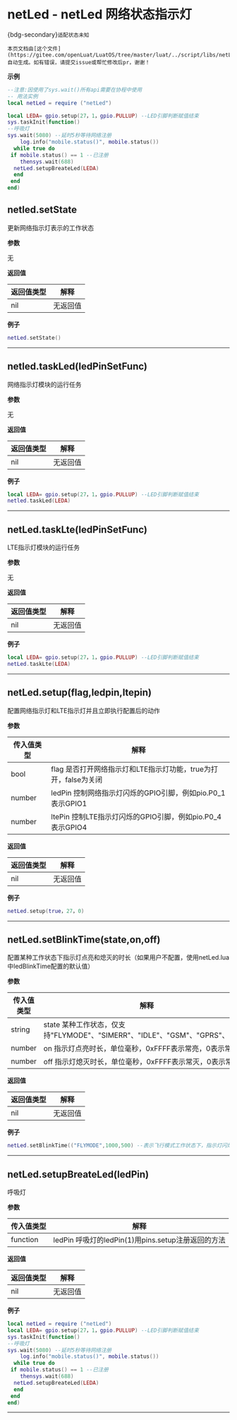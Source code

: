 # netLed - netLed 网络状态指示灯

{bdg-secondary}`适配状态未知`

```{note}
本页文档由[这个文件](https://gitee.com/openLuat/LuatOS/tree/master/luat/../script/libs/netLed.lua)自动生成。如有错误，请提交issue或帮忙修改后pr，谢谢！
```


**示例**

```lua
--注意:因使用了sys.wait()所有api需要在协程中使用
-- 用法实例
local netLed = require ("netLed")

local LEDA= gpio.setup(27，1，gpio.PULLUP) --LED引脚判断赋值结束
sys.taskInit(function()
--呼吸灯
sys.wait(5080) --延时5秒等待网络注册
    log.info("mobile.status()", mobile.status())
  while true do
 if mobile.status() == 1 --已注册
    thensys.wait(688)
  netLed.setupBreateLed(LEDA)
  end
 end
end)

```

## netled.setState



更新网络指示灯表示的工作状态

**参数**

无

**返回值**

|返回值类型|解释|
|-|-|
|nil|无返回值|

**例子**

```lua
netLed.setState()

```

---

## netled.taskLed(ledPinSetFunc)



网络指示灯模块的运行任务

**参数**

无

**返回值**

|返回值类型|解释|
|-|-|
|nil|无返回值|

**例子**

```lua
local LEDA= gpio.setup(27，1，gpio.PULLUP) --LED引脚判断赋值结束
netled.taskLed(LEDA)

```

---

## netLed.taskLte(ledPinSetFunc)



LTE指示灯模块的运行任务

**参数**

无

**返回值**

|返回值类型|解释|
|-|-|
|nil|无返回值|

**例子**

```lua
local LEDA= gpio.setup(27，1，gpio.PULLUP) --LED引脚判断赋值结束
netLed.taskLte(LEDA)

```

---

## netLed.setup(flag,ledpin,ltepin)



配置网络指示灯和LTE指示灯并且立即执行配置后的动作

**参数**

|传入值类型|解释|
|-|-|
|bool|flag 是否打开网络指示灯和LTE指示灯功能，true为打开，false为关闭|
|number|ledPin 控制网络指示灯闪烁的GPIO引脚，例如pio.P0_1表示GPIO1|
|number|ltePin 控制LTE指示灯闪烁的GPIO引脚，例如pio.P0_4表示GPIO4|

**返回值**

|返回值类型|解释|
|-|-|
|nil|无返回值|

**例子**

```lua
netLed.setup(true，27，0)

```

---

## netLed.setBlinkTime(state,on,off)



配置某种工作状态下指示灯点亮和熄灭的时长（如果用户不配置，使用netLed.lua中ledBlinkTime配置的默认值）

**参数**

|传入值类型|解释|
|-|-|
|string|state 某种工作状态，仅支持"FLYMODE"、"SIMERR"、"IDLE"、"GSM"、"GPRS"、"SCK"|
|number|on 指示灯点亮时长，单位毫秒，0xFFFF表示常亮，0表示常灭|
|number|off 指示灯熄灭时长，单位毫秒，0xFFFF表示常灭，0表示常亮|

**返回值**

|返回值类型|解释|
|-|-|
|nil|无返回值 |

**例子**

```lua
netLed.setBlinkTime(("FLYMODE",1000,500) --表示飞行模式工作状态下，指示灯闪烁规律为: 亮1秒，灭8.5秒

```

---

## netLed.setupBreateLed(ledPin)



呼吸灯

**参数**

|传入值类型|解释|
|-|-|
|function|ledPin 呼吸灯的ledPin(1)用pins.setup注册返回的方法|

**返回值**

|返回值类型|解释|
|-|-|
|nil|无返回值|

**例子**

```lua
local netLed = require ("netLed")
local LEDA= gpio.setup(27，1，gpio.PULLUP) --LED引脚判断赋值结束
sys.taskInit(function()
--呼吸灯
sys.wait(5080) --延时5秒等待网络注册
    log.info("mobile.status()", mobile.status())
  while true do
 if mobile.status() == 1 --已注册
    thensys.wait(688)
  netLed.setupBreateLed(LEDA)
  end
 end
end)

```

---

